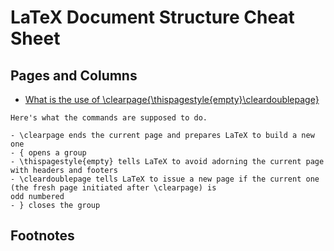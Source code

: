 # LaTeX Document Structure Cheat Sheet

## Pages and Columns
- [What is the use of \clearpage{\thispagestyle{empty}\cleardoublepage}](https://tex.stackexchange.com/q/360739/23098)

```
Here's what the commands are supposed to do.

- \clearpage ends the current page and prepares LaTeX to build a new one
- { opens a group
- \thispagestyle{empty} tells LaTeX to avoid adorning the current page with headers and footers
- \cleardoublepage tells LaTeX to issue a new page if the current one (the fresh page initiated after \clearpage) is 
odd numbered
- } closes the group
```

## Footnotes
